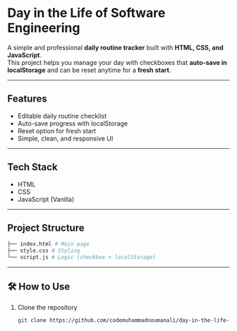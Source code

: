 # Day in the Life of Software Engineering  

A simple and professional **daily routine tracker** built with **HTML, CSS, and JavaScript**.  
This project helps you manage your day with checkboxes that **auto-save in localStorage** and can be reset anytime for a **fresh start**.  

---

##  Features  
- Editable daily routine checklist  
-  Auto-save progress with localStorage  
- Reset option for fresh start  
- Simple, clean, and responsive UI  

---

## Tech Stack  
- HTML  
- CSS  
- JavaScript (Vanilla)  

---

##  Project Structure  

```bash
├── index.html # Main page
├── style.css # Styling
└── script.js # Logic (checkbox + localStorage)
```

---

## 🛠️ How to Use  
1. Clone the repository  
   ```bash
   git clone https://github.com/codemuhammadnoumanali/day-in-the-life-software-engineering.git
